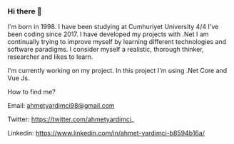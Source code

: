 ### Hi there 👋

I'm born in 1998. 
I have been studying at Cumhuriyet University 4/4 
I've been coding since 2017. I have developed my projects with .Net
I am continually trying to improve myself by learning different technologies and software paradigms.
I consider myself a realistic, thorough thinker, researcher and likes to learn.

I'm currently working on my project. In this project I'm using .Net Core and Vue Js.

How to find me?

Email: ahmetyardimci98@gmail.com

Twitter: https://twitter.com/ahmetyardimci_

Linkedin: https://www.linkedin.com/in/ahmet-yardimci-b8594b16a/


